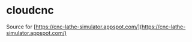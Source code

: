 # cloudcnc

Source for [https://cnc-lathe-simulator.appspot.com/](https://cnc-lathe-simulator.appspot.com/)
